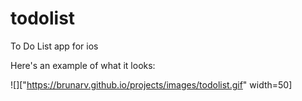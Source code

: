 # todolist
To Do List app for ios

Here's an example of what it looks: 


![]["https://brunarv.github.io/projects/images/todolist.gif" width=50]
